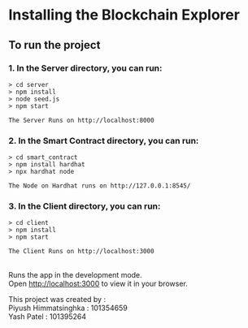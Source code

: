 # Installing the Blockchain Explorer

## To run the project 
### 1. In the Server directory, you can run:
```
> cd server
> npm install
> node seed.js
> npm start

The Server Runs on http://localhost:8000
```

### 2. In the Smart Contract directory, you can run:
```
> cd smart_contract
> npm install hardhat
> npx hardhat node

The Node on Hardhat runs on http://127.0.0.1:8545/
```

### 3. In the Client directory, you can run:
```
> cd client
> npm install
> npm start

The Client Runs on http://localhost:3000
```

\
Runs the app in the development mode.\
Open [http://localhost:3000](http://localhost:3000) to view it in your browser.

This project was created by : \
Piyush Himmatsinghka : 101354659 \
Yash Patel : 101395264